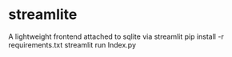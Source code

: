 # streamlite
A lightweight frontend attached to sqlite via streamlit
 pip install -r requirements.txt
streamlit run Index.py
